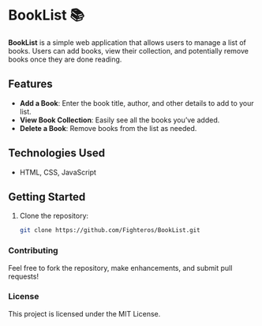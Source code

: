 # BookList 📚

**BookList** is a simple web application that allows users to manage a list of books. Users can add books, view their collection, and potentially remove books once they are done reading.


## Features

- **Add a Book**: Enter the book title, author, and other details to add to your list.
- **View Book Collection**: Easily see all the books you’ve added.
- **Delete a Book**: Remove books from the list as needed.

## Technologies Used

- HTML, CSS, JavaScript

## Getting Started

1. Clone the repository:
   ```bash
   git clone https://github.com/Fighteros/BookList.git


### Contributing

Feel free to fork the repository, make enhancements, and submit pull requests!

### License

This project is licensed under the MIT License.
